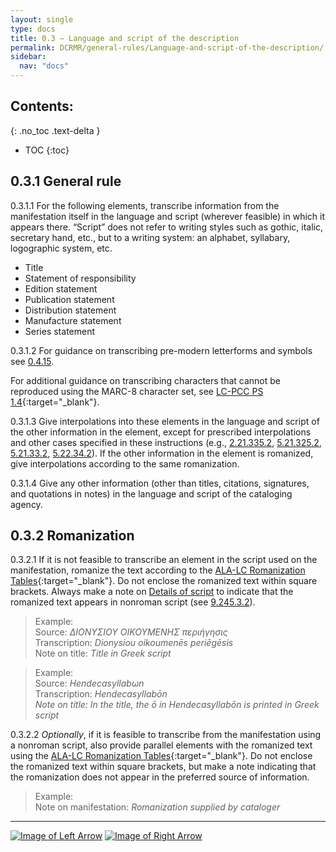 ```yaml
---
layout: single
type: docs
title: 0.3 — Language and script of the description
permalink: DCRMR/general-rules/Language-and-script-of-the-description/
sidebar:
  nav: "docs"
---
```


## Contents:
{: .no_toc .text-delta }

- TOC
{:toc}

## 0.3.1 General rule

<a name="0.3.1.1">0.3.1.1</a> For the following elements, transcribe information from the manifestation itself in the language and script (wherever feasible) in which it appears there. “Script” does not refer to writing styles such as gothic, italic, secretary hand, etc., but to a writing system: an alphabet, syllabary, logographic system, etc.

+ Title
+ Statement of responsibility
+ Edition statement
+ Publication statement
+ Distribution statement
+ Manufacture statement
+ Series statement

<a name="0.3.1.2">0.3.1.2</a> For guidance on transcribing pre-modern letterforms and symbols see [0.4.15](/DCRMR/general-rules/Transcription/#0415-early-letterforms-and-symbols).

For additional guidance on transcribing characters that cannot be reproduced using the MARC-8 character set, see [LC-PCC PS 1.4](http://access.rdatoolkit.org/lcpschp1_lcps1-141.html){:target="_blank"}.

<a name="0.3.1.3">0.3.1.3</a> Give interpolations into these elements in the language and script of the other information in the element, except for prescribed interpolations and other cases specified in these instructions (e.g., [2.21.335.2](/DCRMR/sor/Statement-of-responsibility-relating-to-title-proper/#2.21.335.2), [5.21.325.2](/DCRMR/ppdm/Place-of-publication/#5.21.325.2), [5.21.33.2](/DCRMR/ppdm/Place-of-publication/#5.21.33.2), [5.22.34.2](/DCRMR/ppdm/Name-of-publisher/#5.22.34.2)). If the other information in the element is romanized, give interpolations according to the same romanization.

<a name="0.3.1.4">0.3.1.4</a> Give any other information (other than titles, citations, signatures, and quotations in notes) in the language and script of the cataloging agency.

## 0.3.2 Romanization

<a name="0.3.2.1">0.3.2.1</a> If it is not feasible to transcribe an element in the script used on the manifestation, romanize the text according to the [ALA-LC Romanization Tables](https://www.loc.gov/catdir/cpso/roman.html){:target="_blank"}. Do not enclose the romanized text within square brackets. Always make a note on [Details of script](/DCRMR/additional-notes/Details-of-script/) to indicate that the romanized text appears in nonroman script (see [9.245.3.2](/DCRMR/additional-notes/Details-of-script/#9.245.3.2)).

>Example:  
>Source: <CITE>ΔΙΟΝΥΣΙΟΥ ΟΙΚΟΥΜΕΝΗΣ περιήγησις</CITE>  
>Transcription: <CITE>Dionysiou oikoumenēs periēgēsis</CITE>  
>Note on title: <CITE>Title in Greek script</CITE>

>Example:  
>Source: <CITE>Hendecasyllabωn</CITE>  
>Transcription: <CITE><CITE>Hendecasyllabōn</CITE>  
>Note on title: <CITE>In the title, the ō in Hendecasyllabōn is printed in Greek script</CITE>

<a name="0.3.2.2">0.3.2.2</a> *Optionally*, if it is feasible to transcribe from the manifestation using a nonroman script, also provide parallel elements with the romanized text using the [ALA-LC Romanization Tables](https://www.loc.gov/catdir/cpso/roman.html){:target="_blank"}. Do not enclose the romanized text within square brackets, but make a note indicating that the romanization does not appear in the preferred source of information.

>Example:  
>Note on manifestation: <CITE>Romanization supplied by cataloger</CITE>

---

[![Image of Left Arrow](https://rbms-bsc.github.io/DCRMR/assets/pictures/navigation/Arrow_Left.png "0.2 — Prescribed punctuation
")](/DCRMR/general-rules/Prescribed-punctuation/) [![Image of Right Arrow](https://rbms-bsc.github.io/DCRMR/assets/pictures/navigation/Arrow_Right.png "0.4 — Transcription")](/DCRMR/general-rules/Transcription/)
